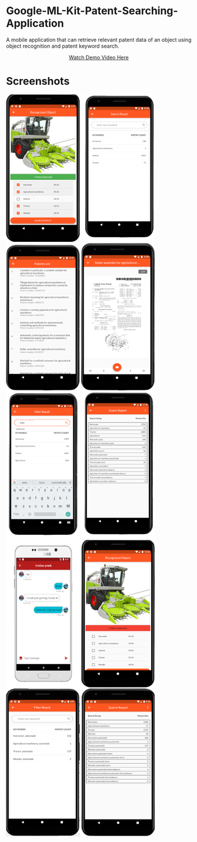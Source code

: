 # Google-ML-Kit-Patent-Searching-Application

A mobile application that can retrieve relevant patent data of an object using object recognition and patent keyword search.
<center><a href="https://www.youtube.com/watch?v=fXCftUuVZLw">Watch Demo Video Here</a></center>

# Screenshots
   <div style=display="inline-block";>
    <img src="https://github.com/nav0713/images/blob/master/2.png" width="200" height="400" title="hover text">
       <img src="https://github.com/nav0713/images/blob/master/3.png" width="200" height="400" title="hover text">
       <img src="https://github.com/nav0713/images/blob/master/4.png" width="200" height="400" title="hover text">
       <img src="https://github.com/nav0713/images/blob/master/5.png" width="200" height="400" title="hover text">
       <img src="https://github.com/nav0713/images/blob/master/6.png" width="200" height="400" title="hover text">
       <img src="https://github.com/nav0713/images/blob/master/7.png" width="200" height="400" title="hover text">
       <img src="https://github.com/nav0713/images/blob/master/8.png" width="200" height="400" title="hover text">
       <img src="https://github.com/nav0713/images/blob/master/9.png" width="200" height="400" title="hover text">
       <img src="https://github.com/nav0713/images/blob/master/10.png" width="200" height="400" title="hover text">
       <img src="https://github.com/nav0713/images/blob/master/11.png" width="200" height="400" title="hover text">
   
    


  </div>



